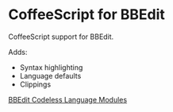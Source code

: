 CoffeeScript for BBEdit
=======================

CoffeeScript support for BBEdit.

Adds:

* Syntax highlighting
* Language defaults
* Clippings

[BBEdit Codeless Language Modules](http://www.barebones.com/support/develop/clm.html)
